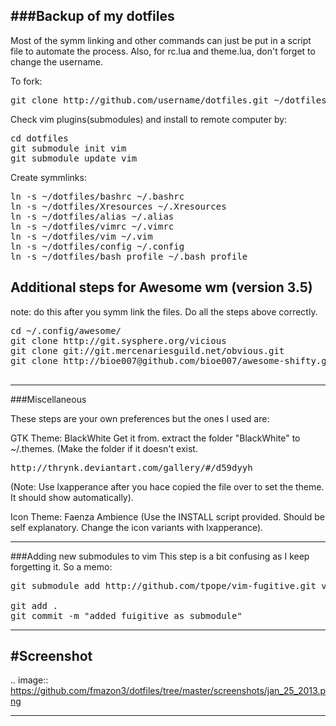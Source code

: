 ###Backup of my dotfiles
----
Most of the symm linking and other commands
can just be put in a script file to automate the process.
Also, for rc.lua and theme.lua, don't forget to change the username.


To fork:
<pre>
git clone http://github.com/username/dotfiles.git ~/dotfiles
</pre>



Check vim plugins(submodules) and install to remote computer by:
<pre>
cd dotfiles
git submodule init vim
git submodule update vim
</pre>

Create symmlinks:
<pre>
ln -s ~/dotfiles/bashrc ~/.bashrc
ln -s ~/dotfiles/Xresources ~/.Xresources
ln -s ~/dotfiles/alias ~/.alias
ln -s ~/dotfiles/vimrc ~/.vimrc
ln -s ~/dotfiles/vim ~/.vim
ln -s ~/dotfiles/config ~/.config
ln -s ~/dotfiles/bash_profile ~/.bash_profile
</pre>

Additional steps for Awesome wm (version 3.5)
----
note: do this after you symm link the files. Do all the steps above correctly.
<pre>
cd ~/.config/awesome/
git clone http://git.sysphere.org/vicious
git clone git://git.mercenariesguild.net/obvious.git
git clone http://bioe007@github.com/bioe007/awesome-shifty.git shifty

</pre>

----

###Miscellaneous

These steps are your own preferences but the ones I used are:

GTK Theme: BlackWhite
Get it from. extract the folder "BlackWhite" to ~/.themes.
(Make the folder if it doesn't exist.
<pre>http://thrynk.deviantart.com/gallery/#/d59dyyh</pre>

(Note: Use lxapperance after you hace copied the file over to set the theme.
It should show automatically).

Icon Theme: Faenza Ambience
(Use the INSTALL script provided. Should be self explanatory. Change 
the icon variants with lxapperance).

----
###Adding new submodules to vim
This step is a bit confusing as I keep forgetting it. So a memo:
<pre>
git submodule add http://github.com/tpope/vim-fugitive.git vim/bundle/vim-fugitive

git add .
git commit -m "added fuigitive as submodule"
</pre>
----

#Screenshot
---
.. image:: https://github.com/fmazon3/dotfiles/tree/master/screenshots/jan_25_2013.png

----
